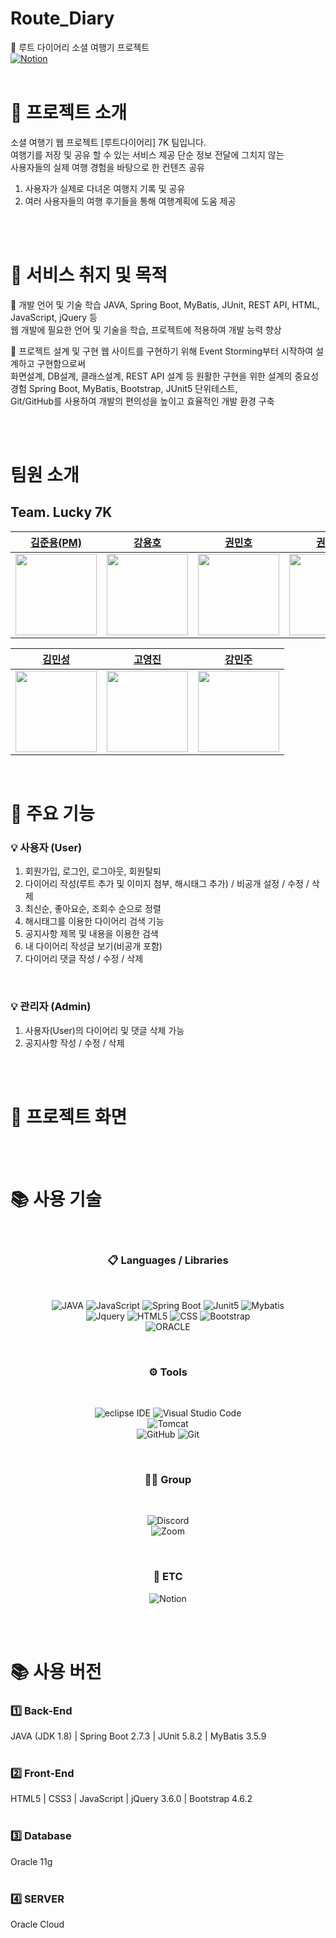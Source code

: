# Route_Diary

🛫 루트 다이어리 소셜 여행기 프로젝트<br>
[![Notion](https://img.shields.io/badge/Notion-%23000000.svg?style=for-the-badge&logo=notion&logoColor=white)](https://first-crib-0b9.notion.site/Route_diary-c181af4351034a6eb45d3da07e410064)
<br><br>

# 🚩 프로젝트 소개

소셜 여행기 웹 프로젝트 [루트다이어리] 7K 팀입니다. <br>
여행기를 저장 및 공유 할 수 있는 서비스 제공 단순 정보 전달에 그치지 않는 <br>
사용자들의 실제 여행 경험을 바탕으로 한 컨텐츠 공유

1. 사용자가 실제로 다녀온 여행지 기록 및 공유 <br>
2. 여러 사용자들의 여행 후기들을 통해 여행계획에 도움 제공

<br><br>

# 🚩 서비스 취지 및 목적

 개발 언어 및 기술 학습 JAVA, Spring Boot, MyBatis, JUnit, REST API, HTML, JavaScript, jQuery 등 <br>
웹 개발에 필요한 언어 및 기술을 학습, 프로젝트에 적용하여 개발 능력 향상

 프로젝트 설계 및 구현 웹 사이트를 구현하기 위해 Event Storming부터 시작하여 설계하고 구현함으로써 <br>
화면설계, DB설계, 클래스설계, REST API 설계 등 원활한 구현을 위한 설계의 중요성 경험 Spring Boot, MyBatis, Bootstrap, JUnit5 단위테스트, <br>
Git/GitHub를 사용하여 개발의 편의성을 높이고 효율적인 개발 환경 구축

<br><br>

# 팀원 소개

## Team. Lucky 7K

| [김준용(PM)](https://github.com/lemonjunnn)                                      | [강용호](https://github.com/koreayong19)                                         | [권민호](https://github.com/kwonminho1992)                                        | [권민석](https://github.com/glfldehd)                                            |
| -------------------------------------------------------------------------------- | -------------------------------------------------------------------------------- | --------------------------------------------------------------------------------- | -------------------------------------------------------------------------------- |
| <img src="https://avatars.githubusercontent.com/u/83650016?v=4" width="130px" /> | <img src="https://avatars.githubusercontent.com/u/56390797?v=4" width="130px" /> | <img src="https://avatars.githubusercontent.com/u/69135840?v=4"  width="130px" /> | <img src="https://avatars.githubusercontent.com/u/88469350?v=4" width="130px" /> |

| [김민성](https://github.com/BACKMINSEONG)                                        | [고영진](https://github.com/blackWhale0731)                                       | [강민주](https://github.com/KMJbella)                                             |
| -------------------------------------------------------------------------------- | --------------------------------------------------------------------------------- | --------------------------------------------------------------------------------- |
| <img src="https://avatars.githubusercontent.com/u/99784071?v=4" width="130px" /> | <img src="https://avatars.githubusercontent.com/u/106871769?v=4" width="130px" /> | <img src="https://avatars.githubusercontent.com/u/82739503?v=4"  width="130px" /> |

<br>

# 🚩 주요 기능

### 💡 사용자 (User)

1. 회원가입, 로그인, 로그아웃, 회원탈퇴
2. 다이어리 작성(루트 추가 및 이미지 첨부, 해시태그 추가) / 비공개 설정 / 수정 / 삭제
3. 최신순, 좋아요순, 조회수 순으로 정렬
4. 해시태그를 이용한 다이어리 검색 기능
5. 공지사항 제목 및 내용을 이용한 검색
6. 내 다이어리 작성글 보기(비공개 포함)
7. 다이어리 댓글 작성 / 수정 / 삭제

<br>

### 💡 관리자 (Admin)

1. 사용자(User)의 다이어리 및 댓글 삭제 가능
2. 공지사항 작성 / 수정 / 삭제

<br><br>

# 🚩 프로젝트 화면

<br><br>

# 📚 사용 기술

<center>
<br>

### 📋 Languages / Libraries

<br>

![JAVA](https://img.shields.io/badge/java-007396?style=for-the-badge&logo=java&logoColor=white)
![JavaScript](https://img.shields.io/badge/javascript-F7DF1E?style=for-the-badge&logo=javascript&logoColor=black)
![Spring Boot](https://img.shields.io/badge/springboot-6DB33F?style=for-the-badge&logo=springboot&logoColor=white)
![Junit5](https://img.shields.io/badge/JUnit5-25A162?style=for-the-badge&logo=Junit5&logoColor=white)
![Mybatis](https://img.shields.io/badge/MyBatis-FF0000?style=for-the-badge&logo=MyBatis&logoColor=white)<br>
![Jquery](https://img.shields.io/badge/jQuery-0769AD?style=for-the-badge&logo=jquery&logoColor=white)
![HTML5](https://img.shields.io/badge/HTML5-E34F26?style=for-the-badge&logo=html5&logoColor=white)
![CSS](https://img.shields.io/badge/CSS3-1572B6?style=for-the-badge&logo=css3&logoColor=white)
![Bootstrap](https://img.shields.io/badge/bootstrap-7952B3?style=for-the-badge&logo=bootstrap&logoColor=white)<br>
![ORACLE](https://img.shields.io/badge/Oracle-F80000?style=for-the-badge&logo=Oracle&logoColor=white)

<br>

### ⚙ Tools

<br>

![eclipse IDE](https://img.shields.io/badge/Eclipse-2C2255?style=for-the-badge&logo=eclipse&logoColor=white)
![Visual Studio Code](https://img.shields.io/badge/Visual%20Studio%20Code-0078d7.svg?style=for-the-badge&logo=visual-studio-code&logoColor=white)<br>
![Tomcat](https://img.shields.io/badge/APACHETOMCAT-F8DC75?style=for-the-badge&logo=apachetomcat&logoColor=white)<br>
![GitHub](https://img.shields.io/badge/github-%23121011.svg?style=for-the-badge&logo=github&logoColor=white)
![Git](https://img.shields.io/badge/git-%23F05033.svg?style=for-the-badge&logo=git&logoColor=white)<br>

<br>

### 🤜🤛 Group

<br>

![Discord](https://img.shields.io/badge/Discord-7289DA?style=for-the-badge&logo=discord&logoColor=white)<br>
![Zoom](https://img.shields.io/badge/Zoom-2D8CFF?style=for-the-badge&logo=zoom&logoColor=white)

<br>

### 🧐 ETC

![Notion](https://img.shields.io/badge/Notion-%23000000.svg?style=for-the-badge&logo=notion&logoColor=white)

<br><br>

</center>

# 📚 사용 버전

### 1️⃣ Back-End <br>

JAVA (JDK 1.8) | Spring Boot 2.7.3 | JUnit 5.8.2 | MyBatis 3.5.9 <br><br>

### 2️⃣ Front-End <br>

HTML5 | CSS3 | JavaScript | jQuery 3.6.0 | Bootstrap 4.6.2<br><br>

### 3️⃣ Database <br>

Oracle 11g <br><br>

### 4️⃣ SERVER <br>

Oracle Cloud
